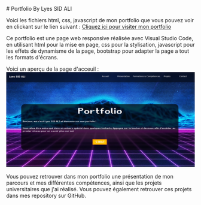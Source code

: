 # Portfolio        By   Lyes SID ALI


Voici les fichiers html, css, javascript de mon portfolio que vous pouvez voir en clickant sur le lien suivant : [Cliquez ici pour visiter mon portfolio](http://slylyes.github.io)


Ce portfolio est une page web responsive réalisée avec Visual Studio Code, en utilisant html pour la mise en page, css pour la stylisation, javascript pour les effets de dynamisme de la page, bootstrap pour adapter la page a tout les formats d'écrans.

Voici un aperçu de la page d'acceuil : 
![Aperçu du Portfolio](screenshot.png)


Vous pouvez retrouver dans mon portfolio une présentation de mon parcours et mes différentes compétences, ainsi que les projets universitaires que j'ai réalisé. Vous pouvez également retrouver ces projets dans mes repository sur GitHub.

